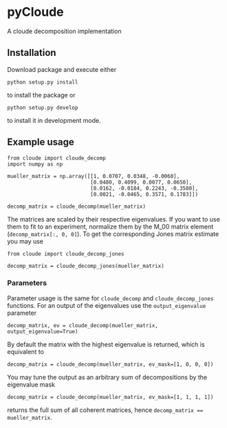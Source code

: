 # pyCloude
A cloude decomposition implementation

## Installation
Download package and execute either

    python setup.py install
to install the package or

    python setup.py develop
to install it in development mode.

## Example usage
    from cloude import cloude_decomp
    import numpy as np
    
    mueller_matrix = np.array([[1, 0.0707, 0.0348, -0.0060],
                               [0.0480, 0.4099, 0.0077, 0.0650],
                               [0.0162, -0.0184, 0.2243, -0.3580],
                               [0.0021, -0.0465, 0.3571, 0.1783]])
    
    decomp_matrix = cloude_decomp(mueller_matrix)
The matrices are scaled by their respective eigenvalues. If you want to use them to fit to an experiment, normalize them by the M_00 matrix element (`decomp_matrix[:, 0, 0]`).
To get the corresponding Jones matrix estimate you may use

    from cloude import cloude_decomp_jones
    
    decomp_matrix = cloude_decomp_jones(mueller_matrix)

### Parameters
Parameter usage is the same for `cloude_decomp` and `cloude_decomp_jones` functions.
For an output of the eigenvalues use the `output_eigenvalue` parameter

    decomp_matrix, ev = cloude_decomp(mueller_matrix, output_eigenvalue=True)
By default the matrix with the highest eigenvalue is returned, which is equivalent to
    
    decomp_matrix = cloude_decomp(mueller_matrix, ev_mask=[1, 0, 0, 0])
You may tune the output as an arbitrary sum of decompositions by the eigenvalue mask

    decomp_matrix = cloude_decomp(mueller_matrix, ev_mask=[1, 1, 1, 1])
returns the full sum of all coherent matrices, hence `decomp_matrix == mueller_matrix`.
